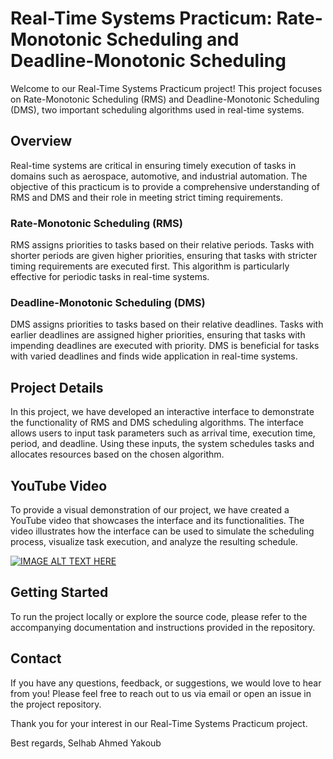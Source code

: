 <h1>Real-Time Systems Practicum: Rate-Monotonic Scheduling and Deadline-Monotonic Scheduling</h1>
Welcome to our Real-Time Systems Practicum project! This project focuses on Rate-Monotonic Scheduling (RMS) and Deadline-Monotonic Scheduling (DMS), two important scheduling algorithms used in real-time systems.

<h2>Overview</h2>
Real-time systems are critical in ensuring timely execution of tasks in domains such as aerospace, automotive, and industrial automation. The objective of this practicum is to provide a comprehensive understanding of RMS and DMS and their role in meeting strict timing requirements.

<h3>Rate-Monotonic Scheduling (RMS)</h3>
RMS assigns priorities to tasks based on their relative periods. Tasks with shorter periods are given higher priorities, ensuring that tasks with stricter timing requirements are executed first. This algorithm is particularly effective for periodic tasks in real-time systems.

<h3>Deadline-Monotonic Scheduling (DMS)</h3>
DMS assigns priorities to tasks based on their relative deadlines. Tasks with earlier deadlines are assigned higher priorities, ensuring that tasks with impending deadlines are executed with priority. DMS is beneficial for tasks with varied deadlines and finds wide application in real-time systems.

<h2>Project Details</h2>
In this project, we have developed an interactive interface to demonstrate the functionality of RMS and DMS scheduling algorithms. The interface allows users to input task parameters such as arrival time, execution time, period, and deadline. Using these inputs, the system schedules tasks and allocates resources based on the chosen algorithm.

<h2>YouTube Video</h2>
To provide a visual demonstration of our project, we have created a YouTube video that showcases the interface and its functionalities. The video illustrates how the interface can be used to simulate the scheduling process, visualize task execution, and analyze the resulting schedule.

<br>

[![IMAGE ALT TEXT HERE](https://img.youtube.com/vi/SGITcHu6Zqw/0.jpg)]([https://www.youtube.com/watch?v=SGITcHu6Zqw](https://youtu.be/SGITcHu6Zqw))

<h2>Getting Started</h2>
To run the project locally or explore the source code, please refer to the accompanying documentation and instructions provided in the repository.

<h2>Contact</h2>
If you have any questions, feedback, or suggestions, we would love to hear from you! Please feel free to reach out to us via email or open an issue in the project repository.

Thank you for your interest in our Real-Time Systems Practicum project.

Best regards,
Selhab Ahmed Yakoub
